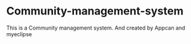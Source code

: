 # Community-management-system
This is a Community management system.
And created by Appcan and myeclipse 
